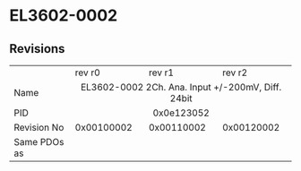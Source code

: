 # EL3602-0002

## Revisions
<table>
<tr>
<td></td>
<td>rev r0</td>
<td>rev r1</td>
<td>rev r2</td>
</tr>
<tr>
<td>Name</td>
<td colspan=3 align="center">EL3602-0002 2Ch. Ana. Input +/-200mV, Diff. 24bit</td>
</tr>
<tr>
<td>PID</td>
<td colspan=3 align="center">0x0e123052</td>
</tr>
<tr>
<td>Revision No</td>
<td>0x00100002</td>
<td>0x00110002</td>
<td>0x00120002</td>
</tr>
<tr>
<td>Same PDOs as</td>
<td colspan=3 align="center"></td>
</tr>
</table>
